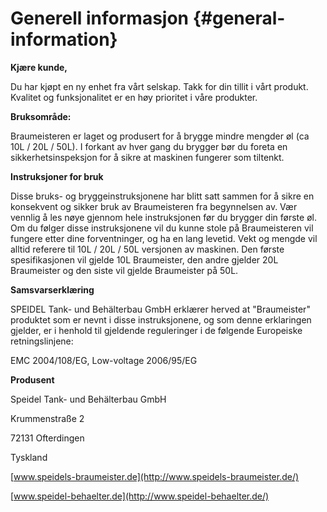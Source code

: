 # Generell informasjon {#general-information}

**Kjære kunde,**

Du har kjøpt en ny enhet fra vårt selskap. Takk for din tillit i vårt produkt. Kvalitet og funksjonalitet er en høy prioritet i våre produkter.

**Bruksområde:**

Braumeisteren er laget og produsert for å brygge mindre mengder øl (ca 10L / 20L / 50L). I forkant av hver gang du brygger bør du foreta en sikkerhetsinspeksjon for å sikre at maskinen fungerer som tiltenkt.

**Instruksjoner for bruk**

Disse bruks- og bryggeinstruksjonene har blitt satt sammen for å sikre en konsekvent og sikker bruk av Braumeisteren fra begynnelsen av.  Vær vennlig å les nøye gjennom hele instruksjonen før du brygger din første øl. Om du følger disse instruksjonene vil du kunne stole på Braumeisteren vil fungere etter dine forventninger, og ha en lang levetid. Vekt og mengde vil alltid referere til 10L / 20L / 50L versjonen av maskinen. Den første spesifikasjonen vil gjelde 10L Braumeister, den andre gjelder 20L Braumeister og den siste vil gjelde Braumeister på 50L.

**Samsvarserklæring**

SPEIDEL Tank- und Behälterbau GmbH erklærer herved at "Braumeister" produktet som er nevnt i disse instruksjonene, og som denne erklaringen gjelder, er i henhold til gjeldende reguleringer i de følgende Europeiske retningslinjene:

EMC 2004/108/EG, Low-voltage 2006/95/EG

**Produsent**

Speidel Tank- und Behälterbau GmbH

Krummenstraße 2

72131 Ofterdingen

Tyskland

[www.speidels-braumeister.de](http://www.speidels-braumeister.de/)

[www.speidel-behaelter.de](http://www.speidel-behaelter.de/)
